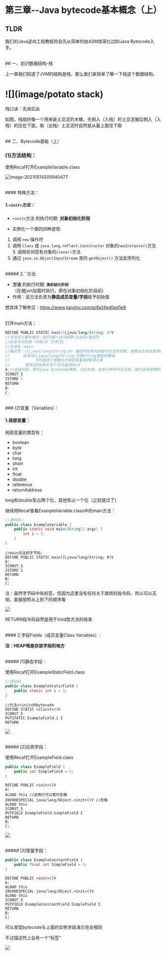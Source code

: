 # 第三章--Java bytecode基本概念（上）

## TLDR

我们的Java逆向工程教程将会先从简单的由ASM库简化过的Java Bytecode入手。

<br/>
## 一、初识数据结构-栈

上一章我们知道了JVM的结构是栈，那么我们来简单了解一下栈这个数据结构。

# ![](image/potato stack)

栈口诀：先进后出

如图，栈就好像一个用来装土豆泥的木桶，先倒入（入栈）的土豆泥被后倒入（入栈）的压在下面，取（出栈）土豆泥时自然是从最上面往下取

<br/>
## 二、Bytecode基础（上）

### (1)方法结构：

使用Recaf打开ExampleVariable.class

![image-20210514205940477](image/ExampleVariableTable.png)

<br/>
#### 特殊方法：

##### 1.`<init>`方法：

- `<init>`方法 的执行时期: **对象初始化阶段**

- 实例化一个类的四种途径:

1. 调用 `new` 操作符		
2. 调用 `Class` 或 `java.lang.reflect.Constructor` 对象的`newInstance()`方法
   3. 调用任何现有对象的`clone()`方法
4. 通过 `java.io.ObjectInputStream` 类的 `getObject()` 方法反序列化

<br/>
##### 2.`<cinit>`方法:

- **<cinit>方法** 的执行时期: **`类初始化阶段`**（在被jvm加载时执行，即在对象初始化阶段前）
- 作用：该方法负责为**静态成员变量/字段**赋予初始值

想具体了解参见：https://www.jianshu.com/p/8a14ed0ed1e9


<br/>
打开main方法：

```java
DEFINE PUBLIC STATIC main([Ljava/lang/String; 0)V
//方法定义基本格式：DEFINE+访问权限+方法名+描述符
//此处访问权限：PUBLIC STATIC
//方法名：main
//描述符：([Ljava/lang/String;0) 描述符括号内的即为方法的参数，按照从左到右顺序排列
//  	括号内[Ljava/lang/String;代表String类型的数组
//            0代表这个参数位于局部变量表的0号元素
//       括号后的V表示这个方法返回Void
A://这是标签，用于java bytecode跳转，之后会讲。在本示例中可以无视，因为没有使用到跳转的指令码
ICONST_5
ISTORE 1
RETURN
B:
C:
```

<br/>
### (2)变量（Variables）：

#### 1.局部变量：

局部变量的类型有：

- boolean
- byte
- char
- long
- short
- int
- float
- double
- reference
- returnAddress

long和double型占两个位，其他型占一个位（之前提过了）

继续用Recaf查看ExampleVariable.class中的main方法：

```java
//源代码：
public class ExampleVariable {
    public static void main(String[] args) {
        int i = 5;
    }
}
```

```assembly
//main方法的字节码:
DEFINE PUBLIC STATIC main([Ljava/lang/String; 0)V
A:
ICONST_5
ISTORE 1
RETURN
B:
C:
```

  

注：虽然字节码中有标签，但因为这里没有任何关于跳转的指令码，所以可以无视，直接按照从上到下的顺序看

![](image/ExampleVarable.svg)

RETURN指令码自然是用于Void型方法的结束

<br/>
#### 2.字段Fields（成员变量Class Variables）:

**注：HEAP堆是存放字段的地方**

<br/>
##### [1]静态字段：

使用Recaf打开ExampleStaticField.class

```java
//源代码
public class ExampleStaticField {
    public static int i = 5;
}
```

```assembly
//方法<cinit>的bytecode
DEFINE STATIC <clinit>()V
ICONST_5
PUTSTATIC ExampleField.i I
RETURN
```

![](image/StaticField.png)

<br/>
##### [2]实例字段：

使用Recaf打开ExampleField.class

```java
public class ExampleField {
    public int SimpleField = 5;
}
```

```assembly
DEFINE PUBLIC <init>()V
A:
ALOAD this //这两行可以暂时忽略
INVOKESPECIAL java/lang/Object.<init>()V //忽略
ALOAD this
ICONST_5
PUTFIELD ExampleField.SimpleField I
RETURN
B:
C:
```

![](image/Field.png)

<br/>
##### [3]常量字段：

```java
public class ExampleConstantField {
    public final int SimpleField = 5;
}
```

```assembly
DEFINE PUBLIC <init>()V
A:
ALOAD this
INVOKESPECIAL java/lang/Object.<init>()V
ALOAD this
ICONST_5
PUTFIELD ExampleConstantField.SimpleField I
RETURN
B:
C:
```

可以发现bytecode与上面的实例字段演示完全相同

不过描述符上会有一个“标签”

![](image/ConstantField.png)

